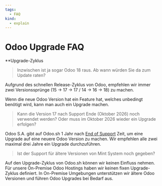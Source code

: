 ```yaml
---
tags:
  - FAQ
kind:
  - explain
---
```


# Odoo Upgrade FAQ

\*\*Upgrade-Zyklus

> Inzwischen ist ja sogar Odoo 18 raus. Ab wann würden Sie da zum Update raten?

Aufgrund des schnellen Release-Zyklus von Odoo, empfehlen wir immer zwei Versionssprünge (15 -> 17 -> 17 / 14 -> 16 -> 18) zu machen.

Wenn die neue Odoo Version hat ein Feature hat, welches unbedingt benötigt wird, kann man auch ein Upgrade machen.

> Kann die Version 17 nach Support Ende (Oktober 2026) noch verwendet werden? Oder muss im Oktober 2026 wieder ein Upgrade erfolgen?

Odoo S.A. gibt auf Odoo.sh 1 Jahr nach [End of Support](https://www.odoo.com/documentation/master/administration/supported_versions.html) Zeit, um eine Upgrade auf eine neuere Odoo Version zu machen. Wir empfehlen alle zwei maximal drei Jahre ein Upgrade durchzuführen.

> Ist der Support für ältere Versionen von Mint System noch gegeben?

Auf den Upgrade-Zyklus von Odoo.sh können wir keinen Einfluss nehmen. Für unsere On-Premise Odoo Hostings haben wir keinen fixen Upgrade-Zyklus definiert. In On-Premise Umgebungen unterstützen wir ältere Odoo Versionen und führen Odoo Upgrades bei Bedarf aus.
